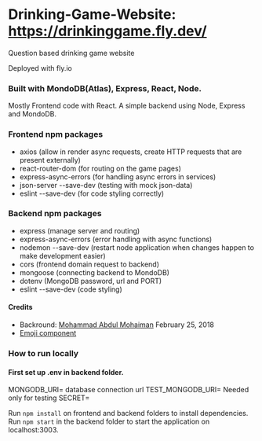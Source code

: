 # Drinking-Game-Website: https://drinkinggame.fly.dev/
Question based drinking game website

Deployed with fly.io

### Built with MondoDB(Atlas), Express, React, Node.

Mostly Frontend code with React. A simple backend using Node, Express and MondoDB.

### Frontend npm packages
 - axios (allow in render async requests, create HTTP requests that are present externally)
 - react-router-dom (for routing on the game pages)
 - express-async-errors (for handling async errors in services)
 - json-server --save-dev (testing with mock json-data)
 - eslint --save-dev (for code styling correctly)

### Backend npm packages
 - express (manage server and routing)
 - express-async-errors (error handling with async functions)
 - nodemon --save-dev (restart node application when changes happen to make development easier)
 - cors (frontend domain request to backend)
 - mongoose (connecting backend to MondoDB)
 - dotenv (MongoDB password, url and PORT)
 - eslint --save-dev (code styling)

#### Credits
 - Backround: [Mohammad Abdul Mohaiman](https://codepen.io/mohaiman/pen/MQqMyo) February 25, 2018
 - [Emoji component](https://blog.logrocket.com/adding-emojis-react-app/)


### How to run locally
#### First set up .env in backend folder.
MONGODB_URI=         database connection url
TEST_MONGODB_URI=    Needed only for testing
SECRET=

Run ```npm install``` on frontend and backend folders to install dependencies.
Run ```npm start``` in the backend folder to start the application on localhost:3003.
